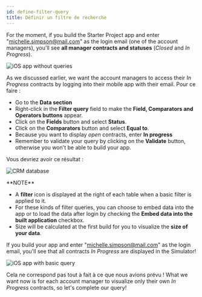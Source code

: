 ```yaml
---
id: define-filter-query
title: Définir un filtre de recherche
---
```


For the moment, if you build the Starter Project app and enter "michelle.simpson@mail.com" as the login email (one of the account managers), you'll see **all manager contracts and statuses** (*Closed* and *In Progress*).

![iOS app without queries](assets/en/restricted-queries/ios-app-without-queries.png)

As we discussed earlier, we want the account managers to access their *In Progress* contracts by logging into their mobile app with their email. Pour ce faire :

* Go to the **Data section**
* Right-click in the **Filter query** field to make the **Field, Comparators and Operators buttons** appear.
* Click on the **Fields** button and select **Status**.
* Click on the **Comparators** button and select **Equal to**.
* Because you want to display *open* contracts, enter **In progress**
* Remember to validate your query by clicking on the **Validate** button, otherwise you won't be able to build your app.

Vous devriez avoir ce résultat :

![CRM database](assets/en/restricted-queries/filterquery.png)

<div markdown="1" class = "tips">
**NOTE**

* A **filter** icon is displayed at the right of each table when a basic filter is applied to it.
* For these kinds of filter queries, you can choose to embed data into the app or to load the data after login by checking the **Embed data into the built application** checkbox.
* Size will be calculated at the first build for you to visualize the **size of your data**.
</div>

If you build your app and enter "michelle.simpson@mail.com" as the login email, you'll see that all contracts *In Progress* are displayed in the Simulator!

![iOS app with basic query](assets/restricted-queries/restrited-queries-basic-query.png)

Cela ne correspond pas tout à fait à ce que nous avions prévu ! What we want now is for each account manager to visualize only their own *In Progress* contracts, so let's complete our query!


